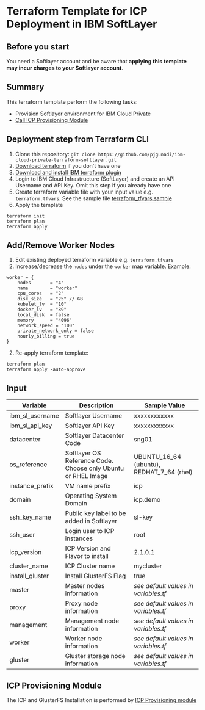 # Terraform Template for ICP Deployment in IBM SoftLayer

## Before you start
You need a Softlayer account and be aware that **applying this template may incur charges to your Softlayer account**.

## Summary
This terraform template perform the following tasks:
- Provision Softlayer environment for IBM Cloud Private
- [Call ICP Provisioning Module](https://github.com/pjgunadi/terraform-module-icp-deploy)

## Deployment step from Terraform CLI
1. Clone this repository: `git clone https://github.com/pjgunadi/ibm-cloud-private-terraform-softlayer.git`
2. [Download terraform](https://www.terraform.io/) if you don't have one
3. [Download and install IBM terraform plugin](https://github.com/IBM-Cloud/terraform-provider-ibm/releases)
4. Login to IBM Cloud Infrastructure (SoftLayer) and create an API Username and API Key. Omit this step if you already have one
5. Create terraform variable file with your input value e.g. `terraform.tfvars`. See the sample file [terraform_tfvars.sample](terraform_tfvars.sample)
6. Apply the template
```
terraform init
terraform plan
terraform apply
```
## Add/Remove Worker Nodes
1. Edit existing deployed terraform variable e.g. `terraform.tfvars`
2. Increase/decrease the `nodes` under the `worker` map variable. Example:
```
worker = {
    nodes       = "4"
    name        = "worker"
    cpu_cores   = "2"
    disk_size   = "25" // GB
    kubelet_lv  = "10"
    docker_lv   = "89"
    local_disk  = false
    memory      = "4096"
    network_speed = "100"
    private_network_only = false
    hourly_billing = true
}
```
2. Re-apply terraform template:
```
terraform plan
terraform apply -auto-approve
```
## Input
| Variable      | Description    | Sample Value |
| ------------- | -------------- | ------------ |
| ibm_sl_username    | Softlayer Username  | xxxxxxxxxxxx |
| ibm_sl_api_key    | Softlayer API Key | xxxxxxxxxxxx |
| datacenter        | Softlayer Datacenter Code     | sng01 |
| os_reference      | Softlayer OS Reference Code. Choose only Ubuntu or RHEL Image | UBUNTU_16_64 (ubuntu), REDHAT_7_64 (rhel) |
| instance_prefix | VM name prefix | icp |
| domain | Operating System Domain | icp.demo |
| ssh_key_name | Public key label to be added in Softlayer | sl-key |
| ssh_user | Login user to ICP instances | root |
| icp_version | ICP Version and Flavor to install | 2.1.0.1 |
| cluster_name | ICP Cluster name | mycluster |
| install_gluster | Install GlusterFS Flag | true |
| master | Master nodes information | *see default values in variables.tf* |
| proxy | Proxy node information | *see default values in variables.tf* |
| management | Management node information | *see default values in variables.tf* |
| worker | Worker node information | *see default values in variables.tf* |
| gluster | Gluster storage node information | *see default values in variables.tf* |

## ICP Provisioning Module
The ICP and GlusterFS Installation is performed by [ICP Provisioning module](https://github.com/pjgunadi/terraform-module-icp-deploy) 


